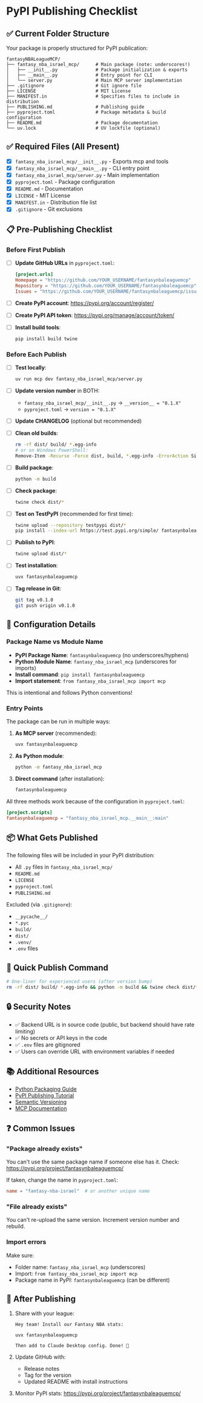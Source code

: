 # PyPI Publishing Checklist

## ✅ Current Folder Structure

Your package is properly structured for PyPI publication:

```
fantasyNBALeagueMCP/
├── fantasy_nba_israel_mcp/      # Main package (note: underscores!)
│   ├── __init__.py              # Package initialization & exports
│   ├── __main__.py              # Entry point for CLI
│   └── server.py                # Main MCP server implementation
├── .gitignore                   # Git ignore file
├── LICENSE                      # MIT License
├── MANIFEST.in                  # Specifies files to include in distribution
├── PUBLISHING.md                # Publishing guide
├── pyproject.toml               # Package metadata & build configuration
├── README.md                    # Package documentation
└── uv.lock                      # UV lockfile (optional)
```

## ✅ Required Files (All Present)

- [x] `fantasy_nba_israel_mcp/__init__.py` - Exports mcp and tools
- [x] `fantasy_nba_israel_mcp/__main__.py` - CLI entry point
- [x] `fantasy_nba_israel_mcp/server.py` - Main implementation
- [x] `pyproject.toml` - Package configuration
- [x] `README.md` - Documentation
- [x] `LICENSE` - MIT License
- [x] `MANIFEST.in` - Distribution file list
- [x] `.gitignore` - Git exclusions

## 📋 Pre-Publishing Checklist

### Before First Publish

- [ ] **Update GitHub URLs** in `pyproject.toml`:
  ```toml
  [project.urls]
  Homepage = "https://github.com/YOUR_USERNAME/fantasynbaleaguemcp"
  Repository = "https://github.com/YOUR_USERNAME/fantasynbaleaguemcp"
  Issues = "https://github.com/YOUR_USERNAME/fantasynbaleaguemcp/issues"
  ```

- [ ] **Create PyPI account**: https://pypi.org/account/register/

- [ ] **Create PyPI API token**: https://pypi.org/manage/account/token/

- [ ] **Install build tools**:
  ```bash
  pip install build twine
  ```

### Before Each Publish

- [ ] **Test locally**:
  ```bash
  uv run mcp dev fantasy_nba_israel_mcp/server.py
  ```

- [ ] **Update version number** in BOTH:
  - `fantasy_nba_israel_mcp/__init__.py` → `__version__ = "0.1.X"`
  - `pyproject.toml` → `version = "0.1.X"`

- [ ] **Update CHANGELOG** (optional but recommended)

- [ ] **Clean old builds**:
  ```bash
  rm -rf dist/ build/ *.egg-info
  # or on Windows PowerShell:
  Remove-Item -Recurse -Force dist, build, *.egg-info -ErrorAction SilentlyContinue
  ```

- [ ] **Build package**:
  ```bash
  python -m build
  ```

- [ ] **Check package**:
  ```bash
  twine check dist/*
  ```

- [ ] **Test on TestPyPI** (recommended for first time):
  ```bash
  twine upload --repository testpypi dist/*
  pip install --index-url https://test.pypi.org/simple/ fantasynbaleaguemcp
  ```

- [ ] **Publish to PyPI**:
  ```bash
  twine upload dist/*
  ```

- [ ] **Test installation**:
  ```bash
  uvx fantasynbaleaguemcp
  ```

- [ ] **Tag release in Git**:
  ```bash
  git tag v0.1.0
  git push origin v0.1.0
  ```

## 🔧 Configuration Details

### Package Name vs Module Name

- **PyPI Package Name**: `fantasynbaleaguemcp` (no underscores/hyphens)
- **Python Module Name**: `fantasy_nba_israel_mcp` (underscores for imports)
- **Install command**: `pip install fantasynbaleaguemcp`
- **Import statement**: `from fantasy_nba_israel_mcp import mcp`

This is intentional and follows Python conventions!

### Entry Points

The package can be run in multiple ways:

1. **As MCP server** (recommended):
   ```bash
   uvx fantasynbaleaguemcp
   ```

2. **As Python module**:
   ```bash
   python -m fantasy_nba_israel_mcp
   ```

3. **Direct command** (after installation):
   ```bash
   fantasynbaleaguemcp
   ```

All three methods work because of the configuration in `pyproject.toml`:
```toml
[project.scripts]
fantasynbaleaguemcp = "fantasy_nba_israel_mcp.__main__:main"
```

## 📦 What Gets Published

The following files will be included in your PyPI distribution:

- All `.py` files in `fantasy_nba_israel_mcp/`
- `README.md`
- `LICENSE`
- `pyproject.toml`
- `PUBLISHING.md`

Excluded (via `.gitignore`):
- `__pycache__/`
- `*.pyc`
- `build/`
- `dist/`
- `.venv/`
- `.env` files

## 🚀 Quick Publish Command

```bash
# One-liner for experienced users (after version bump)
rm -rf dist/ build/ *.egg-info && python -m build && twine check dist/* && twine upload dist/*
```

## 🔒 Security Notes

- ✅ Backend URL is in source code (public, but backend should have rate limiting)
- ✅ No secrets or API keys in the code
- ✅ `.env` files are gitignored
- ✅ Users can override URL with environment variables if needed

## 📚 Additional Resources

- [Python Packaging Guide](https://packaging.python.org/)
- [PyPI Publishing Tutorial](https://packaging.python.org/tutorials/packaging-projects/)
- [Semantic Versioning](https://semver.org/)
- [MCP Documentation](https://modelcontextprotocol.io/)

## ❓ Common Issues

### "Package already exists"
You can't use the same package name if someone else has it. Check: https://pypi.org/project/fantasynbaleaguemcp/

If taken, change the name in `pyproject.toml`:
```toml
name = "fantasy-nba-israel"  # or another unique name
```

### "File already exists"
You can't re-upload the same version. Increment version number and rebuild.

### Import errors
Make sure:
- Folder name: `fantasy_nba_israel_mcp` (underscores)
- Import: `from fantasy_nba_israel_mcp import mcp`
- Package name in PyPI: `fantasynbaleaguemcp` (can be different)

## 🎉 After Publishing

1. Share with your league:
   ```
   Hey team! Install our Fantasy NBA stats:
   
   uvx fantasynbaleaguemcp
   
   Then add to Claude Desktop config. Done! 🏀
   ```

2. Update GitHub with:
   - Release notes
   - Tag for the version
   - Updated README with install instructions

3. Monitor PyPI stats: https://pypi.org/project/fantasynbaleaguemcp/

